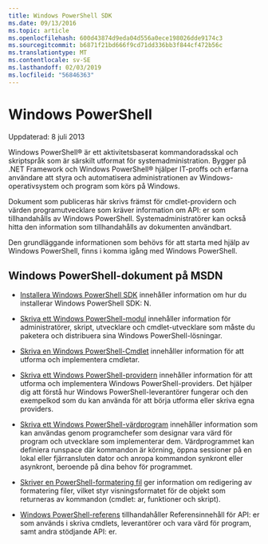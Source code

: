 ```yaml
---
title: Windows PowerShell SDK
ms.date: 09/13/2016
ms.topic: article
ms.openlocfilehash: 600d43874d9eda04d556a0ece198026dde9174c3
ms.sourcegitcommit: b6871f21bd666f9cd71dd336bb3f844cf472b56c
ms.translationtype: MT
ms.contentlocale: sv-SE
ms.lasthandoff: 02/03/2019
ms.locfileid: "56846363"
---
```

# <a name="windows-powershell"></a>Windows PowerShell

Uppdaterad: 8 juli 2013

Windows PowerShell® är ett aktivitetsbaserat kommandoradsskal och skriptspråk som är särskilt utformat för systemadministration. Bygger på .NET Framework och Windows PowerShell® hjälper IT-proffs och erfarna användare att styra och automatisera administrationen av Windows-operativsystem och program som körs på Windows.

Dokument som publiceras här skrivs främst för cmdlet-providern och värden programutvecklare som kräver information om API: er som tillhandahålls av Windows PowerShell.
Systemadministratörer kan också hitta den information som tillhandahålls av dokumenten användbart.

Den grundläggande informationen som behövs för att starta med hjälp av Windows PowerShell, finns i komma igång med Windows PowerShell.

## <a name="windows-powershell-documents-on-msdn"></a>Windows PowerShell-dokument på MSDN

- [Installera Windows PowerShell SDK](https://msdn.microsoft.com/en-us/library/ff458115.aspx) innehåller information om hur du installerar Windows PowerShell SDK: N.

- [Skriva ett Windows PowerShell-modul](./module/writing-a-windows-powershell-module.md) innehåller information för administratörer, skript, utvecklare och cmdlet-utvecklare som måste du paketera och distribuera sina Windows PowerShell-lösningar.

- [Skriva en Windows PowerShell-Cmdlet](./cmdlet/writing-a-windows-powershell-cmdlet.md) innehåller information för att utforma och implementera cmdletar.

- [Skriva ett Windows PowerShell-providern](./provider/writing-a-windows-powershell-provider.md) innehåller information för att utforma och implementera Windows PowerShell-providers. Det hjälper dig att förstå hur Windows PowerShell-leverantörer fungerar och den exempelkod som du kan använda för att börja utforma eller skriva egna providers.

- [Skriva ett Windows PowerShell-värdprogram](./hosting/writing-a-windows-powershell-host-application.md) innehåller information som kan användas genom programchefer som designar vara värd för program och utvecklare som implementerar dem. Värdprogrammet kan definiera runspace där kommandon är körning, öppna sessioner på en lokal eller fjärransluten dator och anropa kommandon synkront eller asynkront, beroende på dina behov för programmet.

- [Skriver en PowerShell-formatering fil](./format/writing-a-powershell-formatting-file.md) ger information om redigering av formatering filer, vilket styr visningsformatet för de objekt som returneras av kommandon (cmdlet: ar, funktioner och skript).

- [Windows PowerShell-referens](./windows-powershell-reference.md) tillhandahåller Referensinnehåll för API: er som används i skriva cmdlets, leverantörer och vara värd för program, samt andra stödjande API: er.

